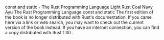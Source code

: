 const and static - The Rust Programming Language
Light
Rust
Coal
Navy
Ayu
The Rust Programming Language
const and static
The first edition of the book is no longer distributed with Rust's documentation.
If you came here via a link or web search, you may want to check out
the current
version of the book
instead.
If you have an internet connection, you can
find a copy distributed with
Rust
1.30
.